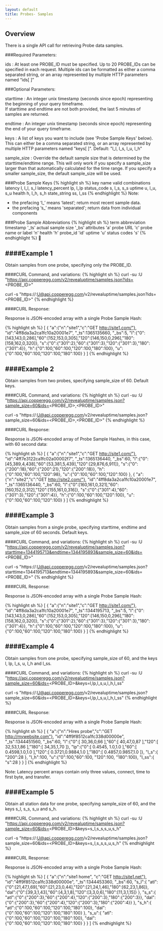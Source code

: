 ```yaml
---
layout: default
title: Probes- Samples
---
```



Overview
--------
There is a single API call for retrieving Probe data samples.


###Required Parameters:  

ids
: At least one PROBE_ID must be specified. Up to 20 PROBE_IDs can be specified in each request. Multiple ids can be formatted as either a comma separated string, or an array represented by multiple HTTP parameters named “ids\[ \]”


###Optional Parameters:

starttime
: An integer unix timestamp (seconds since epoch) representing the beginning of your query timeframe.  
If starttime and endtime are not both provided, the last 5 minutes of samples are returned.

endtime
: An integer unix timestamp (seconds since epoch) representing the end of your query timeframe.  
  
keys
: A list of keys you want to include (see 'Probe Sample Keys' below).  This can either be a comma separated string, or an array represented by multiple HTTP parameters named "keys\[ \]".  Default: "l_l, l_s, l_u, l_h"

sample_size
: Override the default sample size that is determined by the starttime/endtime range. This will only work if you specify a sample_size larger than that automatically calculated for the time range. If you specify a smaller sample_size, the default sample_size will be used.


###Probe Sample Keys
{% highlight sh %}
key name           valid combinations
latency               l, l_l, s_l
latency_percent       lp, l_lp
status_code           s, l_s, s_s
uptime                u, l_u, s_u
health                h, l_h, s_h
state_string          ss, l_ss
{% endhighlight %}
Note:
* the prefacing ‘l_’ means ‘latest’; return most recent sample data.
* the prefacing ‘s_’ means 'separated'; return data from individual components



###Probe Sample Abbreviations
{% highlight sh %}
term               abbreviation
timestamp             '_ts'
actual sample size    '_bs'
attributes            'a'
probe URL             'c'
probe name or label   'n'
health                'h'
probe_id              'id'
uptime                'u'
status codes          's'
{% endhighlight %}


####Example 1
----
Obtain samples from one probe, specifying only the PROBE_ID.

####CURL Command, and variations:
{% highlight sh %}
curl -su <APIKEY>:U "https://api.copperegg.com/v2/revealuptime/samples.json?ids=<PROBE_ID>"

curl -s  "https://<APIKEY>:U@api.copperegg.com/v2/revealuptime/samples.json?ids=<PROBE_ID>"
{% endhighlight %}

####CURL Response:

Response is JSON-encoded array with a single Probe Sample Hash:

{% highlight sh %}
[
  {
    "a":{"n":"site1","c":"GET http://site1.com/"},
    "id":"4ff8da3a2ca1fc10a20001e7",
    "_ts":1365135660,
    "_bs":5,
    "l":{"0":[143,143,0,286],"60":[152,153,0,305],"120":[146,150,0,296],"180":[158,162,0,320]},
    "s":{"0":{"301":2},"60":{"301":3},"120":{"301":3},"180":{"301":4}},
    "h":{"0":100,"60":100,"120":100,"180":100},
    "u":{"0":100,"60":100,"120":100,"180":100}
  }
]
{% endhighlight %}



####Example 2
----
Obtain samples from two probes, specifying sample_size of 60. Default keys.

####CURL Command, and variations:
{% highlight sh %}
curl -su <APIKEY>:U "https://api.copperegg.com/v2/revealuptime/samples.json?sample_size=60&ids=<PROBE_ID>,<PROBE_ID>"

curl -s "https://<APIKEY>:U@api.copperegg.com/v2/revealuptime/samples.json?sample_size=60&ids=<PROBE_ID>,<PROBE_ID>"
{% endhighlight %}


####CURL Response:

Response is JSON-encoded array of Probe Sample Hashes, in this case, with 60 second data:

{% highlight sh %}
[
  {
    "a":{"n":"site1","c":"GET http://site1.com/"},
    "id":"4ff7e3122ca1fc02a00002f7",
    "_ts":1365136440,
    "_bs":60,
    "l":{"0":[45,389,4,438],"60":[53,381,5,439],"120":[29,876,6,911]},
    "s":{"0":{"200":18},"60":{"200":21},"120":{"200":18}},
    "h":{"0":100,"60":100,"120":98},
    "u":{"0":100,"60":100,"120":100}
  },
  {
    "a":{"n":"site2","c":"GET http://site2.com/"},
    "id":"4ff8da3a2ca1fc10a20001e7",
    "_ts":1365136440,
    "_bs":60,
    "l":{"0":[160,161,0,321],"60":[160,152,0,312],"120":[155,161,0,316]},
    "s":{"0":{"301":4},"60":{"301":3},"120":{"301":4}},
    "h":{"0":100,"60":100,"120":100},
    "u":{"0":100,"60":100,"120":100}
  }
]
{% endhighlight %}



####Example 3
----
Obtain samples from a single probe, specifying starttime, endtime and sample_size of 60 seconds. Default keys.

####CURL Command, and variations:
{% highlight sh %}
curl -su <APIKEY>:U "https://api.copperegg.com/v2/revealuptime/samples.json?starttime=1344195713&endtime=1344195893&sample_size=60&ids=<PROBE_ID>"

curl -s "https://<APIKEY>:U@api.copperegg.com/v2/revealuptime/samples.json?starttime=1344195713&endtime=1344195893&sample_size=60&ids=<PROBE_ID>"
{% endhighlight %}

####CURL Response:

Response is JSON-encoded array with a single Probe Sample Hash:

{% highlight sh %}
[
  {
    "a":{"n":"site1","c":"GET http://site1.com/"},
    "id":"4ff8da3a2ca1fc10a20001e7",
    "_ts":1344195713,
    "_bs":5,
    "l":{"0":[143,143,0,286],"60":[152,153,0,305],"120":[146,150,0,296],"180":[158,162,0,320]},
    "s":{"0":{"301":2},"60":{"301":3},"120":{"301":3},"180":{"301":4}},
    "h":{"0":100,"60":100,"120":100,"180":100},
    "u":{"0":100,"60":100,"120":100,"180":100}
  }
]
{% endhighlight %}



####Example 4
----
Obtain samples from one probe, specifying sample_size of 60, and the keys l, lp, l_s, u, l_h and l_ss.

####CURL Command, and variations:
{% highlight sh %}
curl -su <APIKEY>:U "https://api.copperegg.com/v2/revealuptime/samples.json?sample_size=60&ids=<PROBE_ID>&keys=l,lp,l_s,u,l_h,l_ss"

curl -s "https://<APIKEY>:U@api.copperegg.com/v2/revealuptime/samples.json?sample_size=60&ids=<PROBE_ID>&keys=l,lp,l_s,u,l_h,l_ss"
{% endhighlight %}

####CURL Response:

Response is JSON-encoded array with a single Probe Sample Hash:

{% highlight sh %}
[
  {
    "a":{"n":"Hires probe","c":"GET http://mywebsite.com"},
    "id":"4ff9f8512ca1fc338d00000e",
    "_ts":1344451560,
    "_bs":60,
    "l":{"0":[ 30,36,0,66 ],"60":[ 40,47,0,87 ],"120":[ 32,53,1,86 ],"180":[ 34,35,1,70 ]},
    "lp":{"0":[ 0.4545, 1.0,1.0 ],"60":[ 0.4598,1.0,1.0 ],"120":[ 0.3721,0.9884,1.0 ],"180":[ 0.4857,0.9857,1.0 ]},
    "l_s":{ "200":28 },
    "l_h":100,
    "u":{"0":100,"60":100, "120":100, "180":100},
    "l_ss":{ "s":28 }
  }
]
{% endhighlight %}

Note: Latency percent arrays contain only three values, connect, time to first byte, and transfer.



####Example 5
---------
Obtain all station data for one probe, specifying sample_size of 60, and the keys s_l, s_s, s_u and s_h.


####CURL Command, and variations:
{% highlight sh %}
curl -su <APIKEY>:U "https://api.copperegg.com/v2/revealuptime/samples.json?sample_size=60&ids=<PROBE_ID>&keys=s_l,s_s,s_u,s_h"

curl -s "https://<APIKEY>:U@api.copperegg.com/v2/revealuptime/samples.json?sample_size=60&ids=<PROBE_ID>&keys=s_l,s_s,s_u,s_h"
{% endhighlight %}

####CURL Response:

Response is JSON-encoded array with a single Probe Sample Hash:

{% highlight sh %}
[
  {
    "a":{"n":"site1 home", "c":"GET http://site1.net"},
    "id":"4ff9f8512ca1fc338d00000e",
    "_ts":1344453360,
    "_bs":60,
    "s_l":{
      "atl":{"0":[21,47,1,69],"60":[21,23,0,44],"120":[21,24,1,46],"180":[62,23,1,86]},
      "dal":{"0":[39,3,1,43],"60":[4,3,1,8],"120":[3,3,0,6],"180":[11,3,1,15]}
    },
    "s_s":{
      "atl":{"0":{"200":3},"60":{"200":4},"120":{"200":3},"180":{"200":3}},
      "dal":{"0":{"200":3},"60":{"200":4},"120":{"200":3},"180":{"200":4}}
    },
    "s_h":{
      "atl":{"0":100,"60":100,"120":100,"180":100},
      "dal":{"0":100,"60":100,"120":100,"180":100}
    },
    "s_u":{
      "atl":{"0":100,"60":100,"120":100,"180":100},
      "dal":{"0":100,"60":100,"120":100,"180":100}
    }
  }
]
{% endhighlight %}

